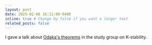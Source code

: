 ```yaml
---
layout: post
date: 2025-02-06 16:11:00-0400
inline: true # Change by false if you want a longer text
related_posts: false
---
```


I gave a talk about <a  href="https://alvarogohe.github.io/projects/odaka's_theorems/">Odaka\'s theorems</a> in the study group on K-stability.
